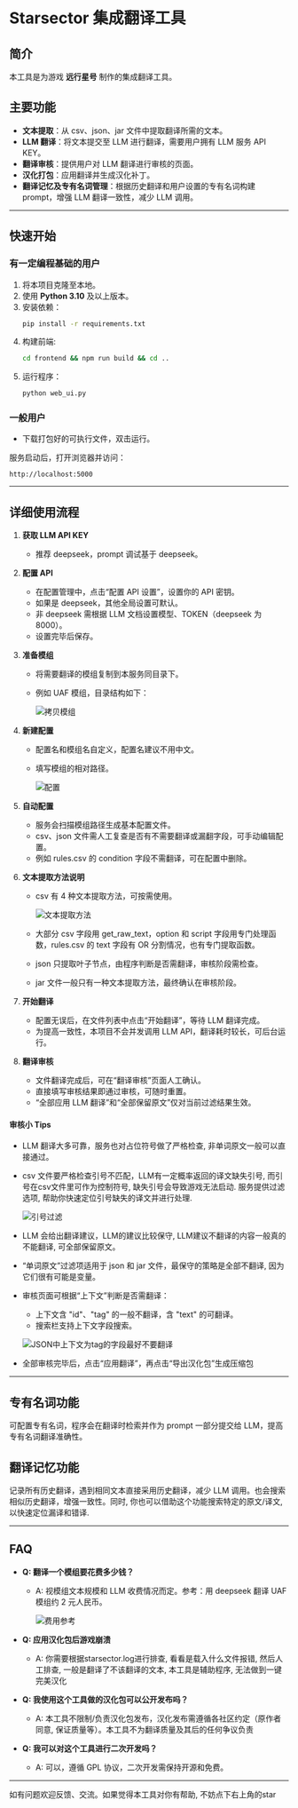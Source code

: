 # Starsector 集成翻译工具

## 简介
本工具是为游戏 **远行星号** 制作的集成翻译工具。

## 主要功能
- **文本提取**：从 csv、json、jar 文件中提取翻译所需的文本。
- **LLM 翻译**：将文本提交至 LLM 进行翻译，需要用户拥有 LLM 服务 API KEY。
- **翻译审核**：提供用户对 LLM 翻译进行审核的页面。
- **汉化打包**：应用翻译并生成汉化补丁。
- **翻译记忆及专有名词管理**：根据历史翻译和用户设置的专有名词构建 prompt，增强 LLM 翻译一致性，减少 LLM 调用。

---

## 快速开始

### 有一定编程基础的用户
1. 将本项目克隆至本地。
2. 使用 **Python 3.10** 及以上版本。
3. 安装依赖：
   ```bash
   pip install -r requirements.txt
   ```
4. 构建前端:
   ```bash
   cd frontend && npm run build && cd ..
   ```
5. 运行程序：
   ```bash
   python web_ui.py
   ```

### 一般用户
- 下载打包好的可执行文件，双击运行。

服务启动后，打开浏览器并访问：
```
http://localhost:5000
```

---

## 详细使用流程

1. **获取 LLM API KEY**
   - 推荐 deepseek，prompt 调试基于 deepseek。
2. **配置 API**
   - 在配置管理中，点击“配置 API 设置”，设置你的 API 密钥。
   - 如果是 deepseek，其他全局设置可默认。
   - 非 deepseek 需根据 LLM 文档设置模型、TOKEN（deepseek 为 8000）。
   - 设置完毕后保存。
3. **准备模组**
   - 将需要翻译的模组复制到本服务同目录下。
   - 例如 UAF 模组，目录结构如下：

     ![拷贝模组](image.png)

4. **新建配置**
   - 配置名和模组名自定义，配置名建议不用中文。
   - 填写模组的相对路径。

     ![配置](image-1.png)

5. **自动配置**
   - 服务会扫描模组路径生成基本配置文件。
   - csv、json 文件需人工复查是否有不需要翻译或漏翻字段，可手动编辑配置。
   - 例如 rules.csv 的 condition 字段不需翻译，可在配置中删除。

6. **文本提取方法说明**
   - csv 有 4 种文本提取方法，可按需使用。

     ![文本提取方法](image-2.png)

   - 大部分 csv 字段用 get_raw_text，option 和 script 字段用专门处理函数，rules.csv 的 text 字段有 OR 分割情况，也有专门提取函数。
   - json 只提取叶子节点，由程序判断是否需翻译，审核阶段需检查。
   - jar 文件一般只有一种文本提取方法，最终确认在审核阶段。

7. **开始翻译**
   - 配置无误后，在文件列表中点击“开始翻译”，等待 LLM 翻译完成。
   - 为提高一致性，本项目不会并发调用 LLM API，翻译耗时较长，可后台运行。

8. **翻译审核**
   - 文件翻译完成后，可在“翻译审核”页面人工确认。
   - 直接填写审核结果即通过审核，可随时重置。
   - “全部应用 LLM 翻译”和“全部保留原文”仅对当前过滤结果生效。

#### 审核小 Tips
- LLM 翻译大多可靠，服务也对占位符号做了严格检查, 非单词原文一般可以直接通过。
- csv 文件要严格检查引号不匹配，LLM有一定概率返回的译文缺失引号, 而引号在csv文件里可作为控制符号, 缺失引号会导致游戏无法启动. 服务提供过滤选项, 帮助你快速定位引号缺失的译文并进行处理.

  ![引号过滤](image-3.png)

- LLM 会给出翻译建议，LLM的建议比较保守, LLM建议不翻译的内容一般真的不能翻译, 可全部保留原文。
- “单词原文”过滤项适用于 json 和 jar 文件，最保守的策略是全部不翻译, 因为它们很有可能是变量。
- 审核页面可根据“上下文”判断是否需翻译：
  - 上下文含 "id"、"tag" 的一般不翻译，含 "text" 的可翻译。
  - 搜索栏支持上下文字段搜索。

  ![JSON中上下文为tag的字段最好不要翻译](image-4.png)

- 全部审核完毕后，点击“应用翻译”，再点击“导出汉化包”生成压缩包

---

## 专有名词功能
可配置专有名词，程序会在翻译时检索并作为 prompt 一部分提交给 LLM，提高专有名词翻译准确性。

## 翻译记忆功能
记录所有历史翻译，遇到相同文本直接采用历史翻译，减少 LLM 调用。也会搜索相似历史翻译，增强一致性。同时, 你也可以借助这个功能搜索特定的原文/译文, 以快速定位漏译和错译.

---

## FAQ

- **Q: 翻译一个模组要花费多少钱？**
  - A: 视模组文本规模和 LLM 收费情况而定。参考：用 deepseek 翻译 UAF 模组约 2 元人民币。

    ![费用参考](image-5.png)

- **Q: 应用汉化包后游戏崩溃**
  - A: 你需要根据starsector.log进行排查, 看看是载入什么文件报错, 然后人工排查, 一般是翻译了不该翻译的文本, 本工具是辅助程序, 无法做到一键完美汉化

- **Q: 我使用这个工具做的汉化包可以公开发布吗？**
  - A: 本工具不限制/负责汉化包发布，汉化发布需遵循各社区约定（原作者同意, 保证质量等）。本工具不为翻译质量及其后的任何争议负责

- **Q: 我可以对这个工具进行二次开发吗？**
  - A: 可以，遵循 GPL 协议，二次开发需保持开源和免费。

---

如有问题欢迎反馈、交流。如果觉得本工具对你有帮助, 不妨点下右上角的star